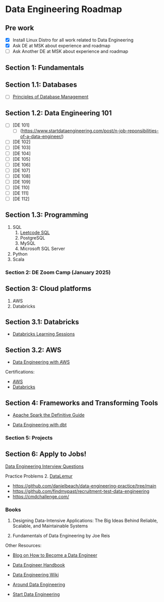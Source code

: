 # Data Engineering Roadmap

## Pre work 
- [X] Install Linux Distro for all work related to Data Engineering
- [x] Ask DE at MSK about experience and roadmap
- [ ] Ask Another DE at MSK about experience and roadmap 

## Section 1: Fundamentals 

## Section 1.1: Databases

* [ ] [Principles of Database Management](https://www.pdbmbook.com/lecturers)

## Section 1.2: Data Engineering 101

* [ ] [DE 101]
    * [ ] (https://www.startdataengineering.com/post/n-job-reponsibilities-of-a-data-engineer/)
* [ ] [DE 102]
* [ ] [DE 103]
* [ ] [DE 104]
* [ ] [DE 105]
* [ ] [DE 106]
* [ ] [DE 107]
* [ ] [DE 108]
* [ ] [DE 109]
* [ ] [DE 110]
* [ ] [DE 111]
* [ ] [DE 112]

## Section 1.3: Programming

1. SQL
   1. [Leetcode SQL](https://leetcode.com/problemset/database/)
   2. PostgreSQL
   3. MySQL
   4. Microsoft SQL Server
2. Python
3. Scala

### Section 2: DE Zoom Camp (January 2025)

## Section 3: Cloud platforms
1. AWS
2. Databricks

## Section 3.1: Databricks
- [Databricks Learning Sessions](https://customer-academy.databricks.com/learn)


## Section 3.2: AWS
- [Data Engineering with AWS](https://github.com/PacktPublishing/Data-Engineering-with-AWS)


Certifications:
- [AWS](https://aws.amazon.com/certification/certified-data-engineer-associate/)
- [Databricks](https://www.databricks.com/learn/training/certification)



## Section 4: Frameworks and Transforming Tools
- [Apache Spark the Definitive Guide](https://github.com/databricks/Spark-The-Definitive-Guide/tree/master?tab=readme-ov-file)

- [Data Engineering with dbt](Roberto%20Zagni%20-%20Data%20Engineering%20with%20dbt_%20A%20practical%20guide%20to%20building%20a%20cloud-based,%20pragmatic,%20and%20dependable%20data%20platform%20with%20SQL%20(2023,%20Packt%20Publishing)%20-%20libgen.li.pdf)


### Section 5: Projects



## Section 6: Apply to Jobs!

[Data Engineering Interview Questions](https://github.com/OBenner/data-engineering-interview-questions?tab=readme-ov-file)

Practice Problems
2. [DataLemur](https://datalemur.com/sql-tutorial)
- https://github.com/danielbeach/data-engineering-practice/tree/main
- https://github.com/findmypast/recruitment-test-data-engineering
- https://cmdchallenge.com/


### Books 
1. Designing Data-Intensive Applications: The Big Ideas Behind Reliable, Scalable, and Maintainable Systems
   
2. Fundamentals of Data Engineering by Joe Reis




Other Resources:
- [Blog on How to Become a Data Engineer](https://khashtamov.com/en/how-to-become-a-data-engineer/)

- [Data Engineer Handbook](https://github.com/DataExpert-io/data-engineer-handbook?tab=readme-ov-file)

- [Data Engineering Wiki](https://dataengineering.wiki/Index)

- [Around Data Engineering](https://github.com/abhishek-ch/around-dataengineering?tab=readme-ov-file)

- [Start Data Engineering](https://www.startdataengineering.com/)
